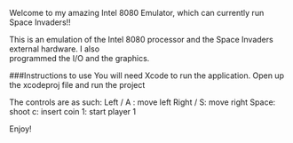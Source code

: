 Welcome to my amazing Intel 8080 Emulator, which can currently run Space Invaders!! 

This is an emulation of the Intel 8080 processor and the Space Invaders external hardware. I also  
programmed the I/O and the graphics.

###Instructions to use
You will need Xcode to run the application. Open up the xcodeproj file and run the project

The controls are as such:
Left / A : move left
Right / S: move right
Space: shoot
c: insert coin
1: start player 1

Enjoy!
